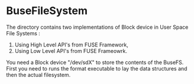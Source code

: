 # BuseFileSystem
The directory contains two implementations of Block device in User Space File Systems :
1) Using High Level API's from FUSE Framework,
2) Using Low Level API's from FUSE Frameowrk.

You need a Block device "/dev/sdX" to store the contents of the BuseFS. First you need to runs the format executable to lay the data structures and then the actual filesystem. 
